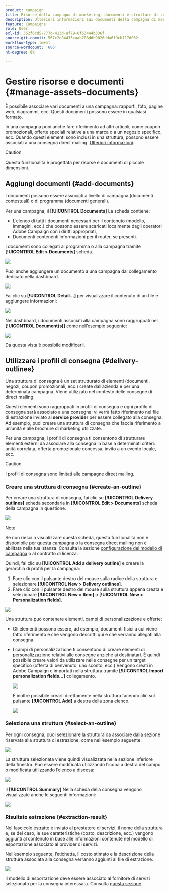 ```yaml
---
product: campaign
title: Risorse della campagna di marketing, documenti e strutture di consegna
description: Ulteriori informazioni sui documenti della campagna di marketing e sui profili di consegna
feature: Campaigns
role: User
exl-id: 352f6cd5-777d-413d-af79-6f53444b336f
source-git-commit: 567c2e84433caab708ddb9026dda6f9cb717d032
workflow-type: tm+mt
source-wordcount: '686'
ht-degree: 0%

---
```


# Gestire risorse e documenti {#manage-assets-documents}

È possibile associare vari documenti a una campagna: rapporti, foto, pagine web, diagrammi, ecc. Questi documenti possono essere in qualsiasi formato.

In una campagna puoi anche fare riferimento ad altri articoli, come coupon promozionali, offerte speciali relative a una marca o a un negozio specifico, ecc. Quando questi elementi sono inclusi in una struttura, possono essere associati a una consegna direct mailing. [Ulteriori informazioni](#associating-and-structuring-resources-linked-via-a-delivery-outline).


>[!CAUTION]
>
>Questa funzionalità è progettata per risorse e documenti di piccole dimensioni.

<!--
>[!NOTE]
>
>If you are using Campaign Marketing Resource Management module, you can also manage a library of marketing resources that are available for several users for collaborative work. [Learn more](../../mrm/using/managing-marketing-resources.md).
-->

## Aggiungi documenti {#add-documents}

I documenti possono essere associati a livello di campagna (documenti contestuali) o di programma (documenti generali).

Per una campagna, il **[!UICONTROL Documents]** La scheda contiene:

* L’elenco di tutti i documenti necessari per il contenuto (modello, immagini, ecc.) che possono essere scaricati localmente dagli operatori Adobe Campaign con i diritti appropriati,
* Documenti contenenti informazioni per il router, se presenti.

I documenti sono collegati al programma o alla campagna tramite **[!UICONTROL Edit > Documents]** scheda.

![](assets/op_add_document.png)

Puoi anche aggiungere un documento a una campagna dal collegamento dedicato nella dashboard.

![](assets/add_a_document_in_op.png)

Fai clic su **[!UICONTROL Detail...]** per visualizzare il contenuto di un file e aggiungere informazioni:

![](assets/add_document_details.png)

Nel dashboard, i documenti associati alla campagna sono raggruppati nel **[!UICONTROL Document(s)]** come nell’esempio seguente:

![](assets/edit_documents.png)

Da questa vista è possibile modificarli.

## Utilizzare i profili di consegna {#delivery-outlines}

Una struttura di consegna è un set strutturato di elementi (documenti, negozi, coupon promozionali, ecc.) create dall’azienda e per una determinata campagna. Viene utilizzato nel contesto delle consegne di direct mailing.

Questi elementi sono raggruppati in profili di consegna e ogni profilo di consegna sarà associato a una consegna; vi verrà fatto riferimento nel file di estrazione inviato al **service provider** per essere collegato alla consegna. Ad esempio, puoi creare una struttura di consegna che faccia riferimento a un’unità e alle brochure di marketing utilizzate.

Per una campagna, i profili di consegna ti consentono di strutturare elementi esterni da associare alla consegna in base a determinati criteri: unità correlata, offerta promozionale concessa, invito a un evento locale, ecc.

>[!CAUTION]
>
>I profili di consegna sono limitati alle campagne direct mailing.

### Creare una struttura di consegna {#create-an-outline}

Per creare una struttura di consegna, fai clic su **[!UICONTROL Delivery outlines]** scheda secondaria in **[!UICONTROL Edit > Documents]** scheda della campagna in questione.

![](assets/add-a-delivery-outline.png)


>[!NOTE]
>
>Se non riesci a visualizzare questa scheda, questa funzionalità non è disponibile per questa campagna o la consegna direct mailing non è abilitata nella tua istanza. Consulta la sezione [configurazione del modello di campagna](marketing-campaign-templates.md#campaign-templates) o al contratto di licenza.

Quindi, fai clic su **[!UICONTROL Add a delivery outline]** e creare la gerarchia di profili per la campagna:

1. Fare clic con il pulsante destro del mouse sulla radice della struttura e selezionare **[!UICONTROL New > Delivery outlines]**.
1. Fare clic con il pulsante destro del mouse sulla struttura appena creata e selezionare **[!UICONTROL New > Item]** o **[!UICONTROL New > Personalization fields]**.

![](assets/del-outline-add-new-item.png)

Una struttura può contenere elementi, campi di personalizzazione e offerte:

* Gli elementi possono essere, ad esempio, documenti fisici a cui viene fatto riferimento e che vengono descritti qui e che verranno allegati alla consegna.
* I campi di personalizzazione ti consentono di creare elementi di personalizzazione relativi alle consegne anziché ai destinatari. È quindi possibile creare valori da utilizzare nelle consegne per un target specifico (offerta di benvenuto, uno sconto, ecc.) Vengono creati in Adobe Campaign e importati nella struttura tramite **[!UICONTROL Import personalization fields...]** collegamento.

  ![](assets/del-outline-perso-field.png)

  È inoltre possibile crearli direttamente nella struttura facendo clic sul pulsante **[!UICONTROL Add]** a destra della zona elenco.

  ![](assets/add-del-outline-button.png)


### Seleziona una struttura {#select-an-outline}

Per ogni consegna, puoi selezionare la struttura da associare dalla sezione riservata alla struttura di estrazione, come nell’esempio seguente:

![](assets/select-delivery-outline.png)

La struttura selezionata viene quindi visualizzata nella sezione inferiore della finestra. Può essere modificata utilizzando l’icona a destra del campo o modificata utilizzando l’elenco a discesa:

![](assets/delivery-outline-selected.png)

Il **[!UICONTROL Summary]** Nella scheda della consegna vengono visualizzate anche le seguenti informazioni:

![](assets/delivery-outline-in-dashboard.png)

### Risultato estrazione {#extraction-result}

Nel fascicolo estratto e inviato al prestatore di servizi, il nome della struttura e, se del caso, le sue caratteristiche (costo, descrizione, ecc.) vengono aggiunti al contenuto in base alle informazioni contenute nel modello di esportazione associato al provider di servizi.

Nell’esempio seguente, l’etichetta, il costo stimato e la descrizione della struttura associata alla consegna verranno aggiunti al file di estrazione.

![](assets/campaign-export-template.png)

Il modello di esportazione deve essere associato al fornitore di servizi selezionato per la consegna interessata. Consulta [questa sezione](providers--stocks-and-budgets.md#creating-service-providers-and-their-cost-structures).
